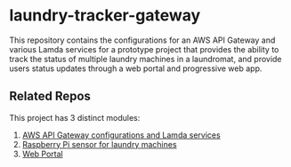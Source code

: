 # laundry-tracker-gateway

This repository contains the configurations for an AWS API Gateway and various Lamda services for a prototype project that provides the ability to track the status of multiple laundry machines in a laundromat, and provide users status updates through a web portal and progressive web app.

## Related Repos
This project has 3 distinct modules:

1. [AWS API Gateway configurations and Lamda services](https://github.com/amclin/laundry-tracker-gateway)
2. [Raspberry Pi sensor for laundry machines](https://github.com/amclin/laundry-tracker-sensor)
3. [Web Portal](https://github.com/amclin/laundry-tracker-web-portal)